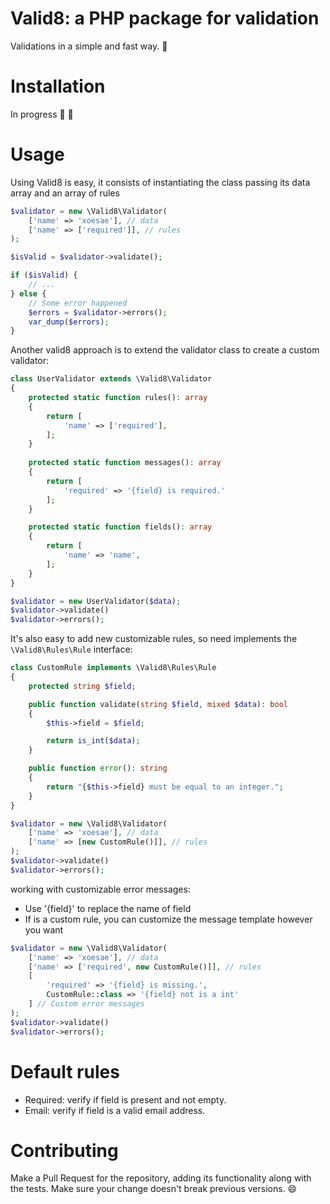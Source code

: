 # Valid8: a PHP package for validation

Validations in a simple and fast way. :elephant:

# Installation

In progress :construction: :construction_worker:

# Usage

Using Valid8 is easy, it consists of instantiating the class passing its data array and an array of rules

```php
$validator = new \Valid8\Validator(
    ['name' => 'xoesae'], // data
    ['name' => ['required']], // rules
);

$isValid = $validator->validate();

if ($isValid) {
    // ...
} else {
    // Some error happened
    $errors = $validator->errors();
    var_dump($errors);
}
```

Another valid8 approach is to extend the validator class to create a custom validator:

```php
class UserValidator extends \Valid8\Validator
{
    protected static function rules(): array
    {
        return [
            'name' => ['required'],
        ];
    }
    
    protected static function messages(): array
    {
        return [
            'required' => '{field} is required.'
        ];
    }

    protected static function fields(): array
    {
        return [
            'name' => 'name',
        ];
    }
}

$validator = new UserValidator($data);
$validator->validate()
$validator->errors();
```

It's also easy to add new customizable rules, so need implements the `\Valid8\Rules\Rule` interface:

```php
class CustomRule implements \Valid8\Rules\Rule
{
    protected string $field;

    public function validate(string $field, mixed $data): bool
    {
        $this->field = $field;

        return is_int($data);
    }

    public function error(): string
    {
        return "{$this->field} must be equal to an integer.";
    }
}

$validator = new \Valid8\Validator(
    ['name' => 'xoesae'], // data
    ['name' => [new CustomRule()]], // rules
);
$validator->validate()
$validator->errors();
```

working with customizable error messages:
- Use '{field}' to replace the name of field
- If is a custom rule, you can customize the message template however you want

```php
$validator = new \Valid8\Validator(
    ['name' => 'xoesae'], // data
    ['name' => ['required', new CustomRule()]], // rules
    [
        'required' => '{field} is missing.',
        CustomRule::class => '{field} not is a int'
    ] // Custom error messages
);
$validator->validate()
$validator->errors();
```

# Default rules

- Required: verify if field is present and not empty.
- Email: verify if field is a valid email address.

# Contributing
Make a Pull Request for the repository, adding its functionality along with the tests. Make sure your change doesn't break previous versions. :smile: